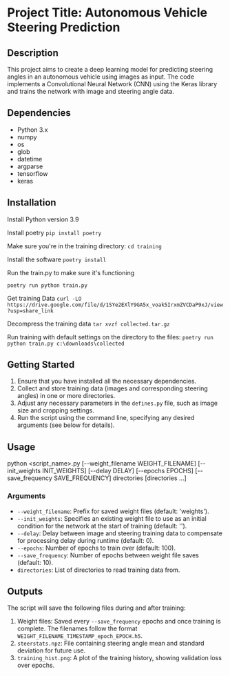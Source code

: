 # Project Title: Autonomous Vehicle Steering Prediction

## Description
This project aims to create a deep learning model for predicting steering angles in an autonomous vehicle using images as input. The code implements a Convolutional Neural Network (CNN) using the Keras library and trains the network with image and steering angle data.

## Dependencies
- Python 3.x
- numpy
- os
- glob
- datetime
- argparse
- tensorflow
- keras

## Installation

Install Python version 3.9

Install poetry
`pip install poetry`

Make sure you're in the training directory:
`cd training`

Install the software
`poetry install`

Run the train.py to make sure it's functioning

`poetry run python train.py`

Get training Data
`curl -LO https://drive.google.com/file/d/1SYe2EXlY9GA5x_voak5IrxmZVCDaP9xJ/view?usp=share_link`

Decompress the training data
`tar xvzf collected.tar.gz`

Run training with default settings on the directory to the files:
`poetry run python train.py c:\downloads\collected`


## Getting Started
1. Ensure that you have installed all the necessary dependencies.
2. Collect and store training data (images and corresponding steering angles) in one or more directories.
3. Adjust any necessary parameters in the `defines.py` file, such as image size and cropping settings.
4. Run the script using the command line, specifying any desired arguments (see below for details).

## Usage
python <script_name>.py [--weight_filename WEIGHT_FILENAME] [--init_weights INIT_WEIGHTS] [--delay DELAY] [--epochs EPOCHS] [--save_frequency SAVE_FREQUENCY] directories [directories ...]


### Arguments
- `--weight_filename`: Prefix for saved weight files (default: 'weights').
- `--init_weights`: Specifies an existing weight file to use as an initial condition for the network at the start of training (default: '').
- `--delay`: Delay between image and steering training data to compensate for processing delay during runtime (default: 0).
- `--epochs`: Number of epochs to train over (default: 100).
- `--save_frequency`: Number of epochs between weight file saves (default: 10).
- `directories`: List of directories to read training data from.

## Outputs
The script will save the following files during and after training:
1. Weight files: Saved every `--save_frequency` epochs and once training is complete. The filenames follow the format `WEIGHT_FILENAME_TIMESTAMP_epoch_EPOCH.h5`.
2. `steerstats.npz`: File containing steering angle mean and standard deviation for future use.
3. `training_hist.png`: A plot of the training history, showing validation loss over epochs.



